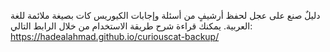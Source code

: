 دليلٌ صنع على عجل لحفظ أرشيفٍ من أسئلة وإجابات الكيوريس كات بصيغة ملائمة للغة العربية.
يمكنك قراءة شرح طريقة الاستخدام من خلال الرابط التالي: https://hadealahmad.github.io/curiouscat-backup/ 
